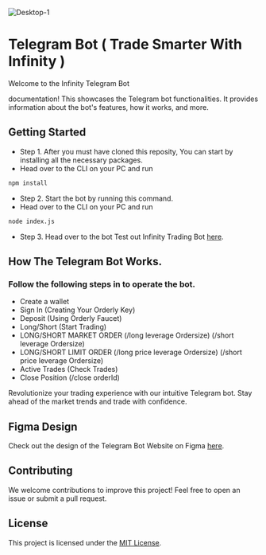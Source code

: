 <a><img src="blob:https://web.telegram.org/d303edb1-87fc-42ed-86fb-d638e239adc8" alt="Desktop-1" border="0" /></a>

# Telegram Bot  ( Trade Smarter With Infinity )

Welcome to the Infinity Telegram Bot  

documentation! This  showcases the Telegram bot functionalities. It provides information about the bot's features, how it works, and more.



## Getting Started 
- Step 1.
After you must have cloned this reposity, You can start by installing all the necessary packages.
- Head over to the CLI on your PC and run

```bash
npm install
```
- Step 2.
 Start the bot by running this command.
- Head over to the CLI on your PC and run

```bash
node index.js
```
- Step 3.
 Head over to the bot
Test out Infinity Trading Bot [here](http://t.me/infinityperpbot/).

## How The Telegram Bot Works.

### Follow the following steps in to operate the bot.

- Create a wallet
- Sign In (Creating Your Orderly Key)
-  Deposit (Using Orderly Faucet)
- Long/Short (Start Trading)
- LONG/SHORT MARKET ORDER (/long leverage Ordersize) (/short leverage Ordersize)
- LONG/SHORT LIMIT ORDER (/long price leverage Ordersize) (/short price leverage Ordersize)
- Active Trades (Check Trades)
- Close Position (/close orderId)
  
Revolutionize your trading experience with our intuitive Telegram bot. Stay ahead of the market trends and trade with confidence.



## Figma Design

Check out the design of the Telegram Bot Website on Figma [here](https://www.figma.com/file/APdl3Ki2SPrVd5v4XdP9vK/Infinity-Bot-Designs?type=design&node-id=27-62&mode=design&t=MFVvErzCFVCWblWX-0).

## Contributing

We welcome contributions to improve this project! Feel free to open an issue or submit a pull request.

## License

This project is licensed under the [MIT License](LICENSE).
